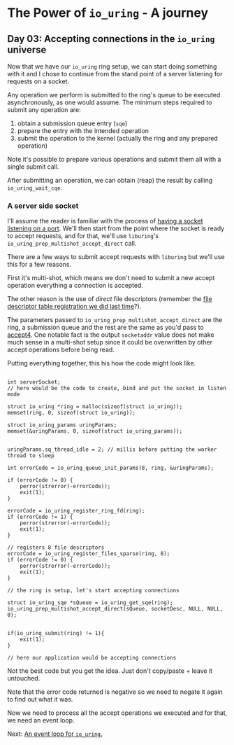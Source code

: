 # The Power of `io_uring` - A journey

## Day 03: Accepting connections in the `io_uring` universe

Now that we have our `io_uring` ring setup, we can start doing something with it and I chose to continue from the stand point of a server listening for requests on a socket.

Any operation we perform is submitted to the ring's queue to be executed asynchronously, as one would assume. The minimum steps required to submit any operation are:

1. obtain a submission queue entry (`sqe`)
1. prepare the entry with the intended operation
1. submit the operation to the kernel (actually the ring and any prepared operation)

Note it's possible to prepare various operations and submit them all with a single submit call.

After submitting an operation, we can obtain (reap) the result by calling `io_uring_wait_cqe`.

### A server side socket

I'll assume the reader is familiar with the process of [having a socket listening on a port](https://github.com/bignacio/cpp-articles/blob/main/code/socket_listen.c). We'll then start from the point where the socket is ready to accept requests, and for that, we'll use `liburing`'s `io_uring_prep_multishot_accept_direct` call.

There are a few ways to submit accept requests with `liburing` but we'll use this for a few reasons.

First it's multi-shot, which means we don't need to submit a new accept operation everything a connection is accepted.

The other reason is the use of *direct* file descriptors (remember the [file descriptor table registration we did last time](io_uring_journal_day02.md#file-descriptors-and-allocation)?).


The parameters passed to `io_uring_prep_multishot_accept_direct` are the ring, a submission queue and the rest are the same as you'd pass to [accept4](https://linux.die.net/man/2/accept4). One notable fact is the output `socketaddr` value does not make much sense in a multi-shot setup since it could be overwritten by other accept operations before being read.

Putting everything together, this his how the code might look like.

```

int serverSocket;
// here would be the code to create, bind and put the socket in listen mode

struct io_uring *ring = malloc(sizeof(struct io_uring));
memset(ring, 0, sizeof(struct io_uring));

struct io_uring_params uringParams;
memset(&uringParams, 0, sizeof(struct io_uring_params));


uringParams.sq_thread_idle = 2; // millis before putting the worker thread to sleep

int errorCode = io_uring_queue_init_params(8, ring, &uringParams);

if (errorCode != 0) {
    perror(strerror(-errorCode));
    exit(1);
}

errorCode = io_uring_register_ring_fd(ring);
if (errorCode != 1) {
    perror(strerror(-errorCode));
    exit(1);
}

// registers 8 file descriptors
errorCode = io_uring_register_files_sparse(ring, 8);
if (errorCode != 0) {
    perror(strerror(-errorCode));
    exit(1);
}

// the ring is setup, let's start accepting connections

struct io_uring_sqe *sQueue = io_uring_get_sqe(ring);
io_uring_prep_multishot_accept_direct(sQueue, socketDesc, NULL, NULL, 0);


if(io_uring_submit(ring) != 1){
    exit(1);
}

// here our application would be accepting connections
```
Not the best code but you get the idea. Just don't copy/paste + leave it untouched.

Note that the error code returned is negative so we need to negate it again to find out what it was.

Now we need to process all the accept operations we executed and for that, we need an event loop.

Next: [An event loop for `io_uring`.](io_uring_journal_day04.md)